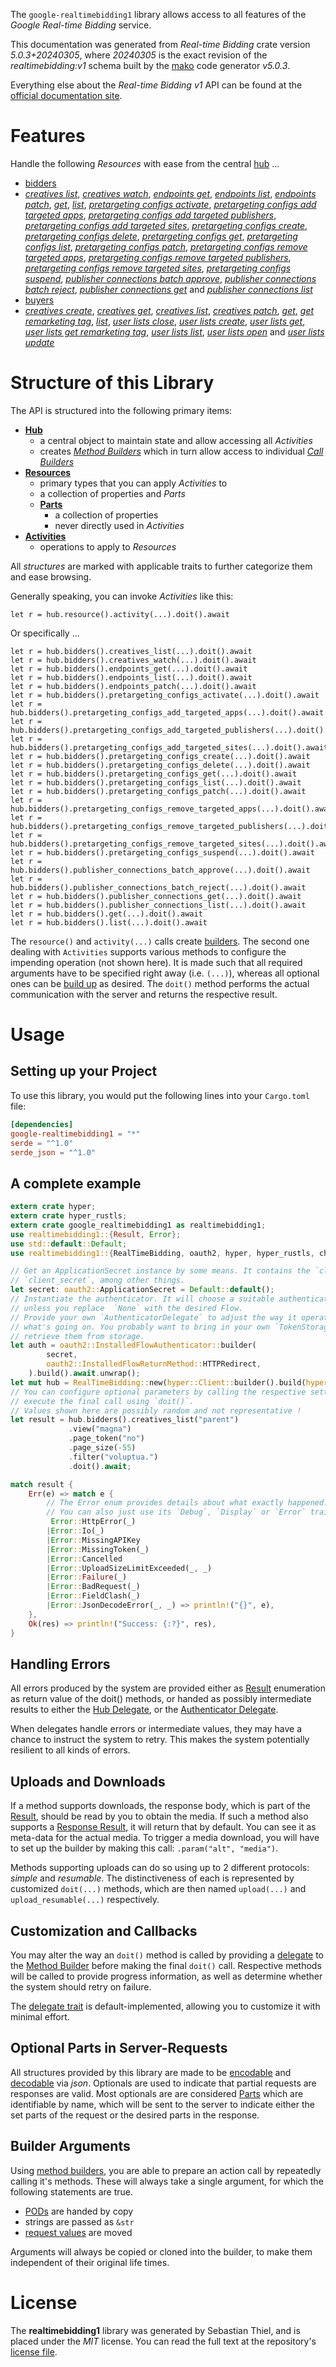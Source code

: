 <!---
DO NOT EDIT !
This file was generated automatically from 'src/generator/templates/api/README.md.mako'
DO NOT EDIT !
-->
The `google-realtimebidding1` library allows access to all features of the *Google Real-time Bidding* service.

This documentation was generated from *Real-time Bidding* crate version *5.0.3+20240305*, where *20240305* is the exact revision of the *realtimebidding:v1* schema built by the [mako](http://www.makotemplates.org/) code generator *v5.0.3*.

Everything else about the *Real-time Bidding* *v1* API can be found at the
[official documentation site](https://developers.google.com/authorized-buyers/apis/realtimebidding/reference/rest/).
# Features

Handle the following *Resources* with ease from the central [hub](https://docs.rs/google-realtimebidding1/5.0.3+20240305/google_realtimebidding1/RealTimeBidding) ... 

* [bidders](https://docs.rs/google-realtimebidding1/5.0.3+20240305/google_realtimebidding1/api::Bidder)
 * [*creatives list*](https://docs.rs/google-realtimebidding1/5.0.3+20240305/google_realtimebidding1/api::BidderCreativeListCall), [*creatives watch*](https://docs.rs/google-realtimebidding1/5.0.3+20240305/google_realtimebidding1/api::BidderCreativeWatchCall), [*endpoints get*](https://docs.rs/google-realtimebidding1/5.0.3+20240305/google_realtimebidding1/api::BidderEndpointGetCall), [*endpoints list*](https://docs.rs/google-realtimebidding1/5.0.3+20240305/google_realtimebidding1/api::BidderEndpointListCall), [*endpoints patch*](https://docs.rs/google-realtimebidding1/5.0.3+20240305/google_realtimebidding1/api::BidderEndpointPatchCall), [*get*](https://docs.rs/google-realtimebidding1/5.0.3+20240305/google_realtimebidding1/api::BidderGetCall), [*list*](https://docs.rs/google-realtimebidding1/5.0.3+20240305/google_realtimebidding1/api::BidderListCall), [*pretargeting configs activate*](https://docs.rs/google-realtimebidding1/5.0.3+20240305/google_realtimebidding1/api::BidderPretargetingConfigActivateCall), [*pretargeting configs add targeted apps*](https://docs.rs/google-realtimebidding1/5.0.3+20240305/google_realtimebidding1/api::BidderPretargetingConfigAddTargetedAppCall), [*pretargeting configs add targeted publishers*](https://docs.rs/google-realtimebidding1/5.0.3+20240305/google_realtimebidding1/api::BidderPretargetingConfigAddTargetedPublisherCall), [*pretargeting configs add targeted sites*](https://docs.rs/google-realtimebidding1/5.0.3+20240305/google_realtimebidding1/api::BidderPretargetingConfigAddTargetedSiteCall), [*pretargeting configs create*](https://docs.rs/google-realtimebidding1/5.0.3+20240305/google_realtimebidding1/api::BidderPretargetingConfigCreateCall), [*pretargeting configs delete*](https://docs.rs/google-realtimebidding1/5.0.3+20240305/google_realtimebidding1/api::BidderPretargetingConfigDeleteCall), [*pretargeting configs get*](https://docs.rs/google-realtimebidding1/5.0.3+20240305/google_realtimebidding1/api::BidderPretargetingConfigGetCall), [*pretargeting configs list*](https://docs.rs/google-realtimebidding1/5.0.3+20240305/google_realtimebidding1/api::BidderPretargetingConfigListCall), [*pretargeting configs patch*](https://docs.rs/google-realtimebidding1/5.0.3+20240305/google_realtimebidding1/api::BidderPretargetingConfigPatchCall), [*pretargeting configs remove targeted apps*](https://docs.rs/google-realtimebidding1/5.0.3+20240305/google_realtimebidding1/api::BidderPretargetingConfigRemoveTargetedAppCall), [*pretargeting configs remove targeted publishers*](https://docs.rs/google-realtimebidding1/5.0.3+20240305/google_realtimebidding1/api::BidderPretargetingConfigRemoveTargetedPublisherCall), [*pretargeting configs remove targeted sites*](https://docs.rs/google-realtimebidding1/5.0.3+20240305/google_realtimebidding1/api::BidderPretargetingConfigRemoveTargetedSiteCall), [*pretargeting configs suspend*](https://docs.rs/google-realtimebidding1/5.0.3+20240305/google_realtimebidding1/api::BidderPretargetingConfigSuspendCall), [*publisher connections batch approve*](https://docs.rs/google-realtimebidding1/5.0.3+20240305/google_realtimebidding1/api::BidderPublisherConnectionBatchApproveCall), [*publisher connections batch reject*](https://docs.rs/google-realtimebidding1/5.0.3+20240305/google_realtimebidding1/api::BidderPublisherConnectionBatchRejectCall), [*publisher connections get*](https://docs.rs/google-realtimebidding1/5.0.3+20240305/google_realtimebidding1/api::BidderPublisherConnectionGetCall) and [*publisher connections list*](https://docs.rs/google-realtimebidding1/5.0.3+20240305/google_realtimebidding1/api::BidderPublisherConnectionListCall)
* [buyers](https://docs.rs/google-realtimebidding1/5.0.3+20240305/google_realtimebidding1/api::Buyer)
 * [*creatives create*](https://docs.rs/google-realtimebidding1/5.0.3+20240305/google_realtimebidding1/api::BuyerCreativeCreateCall), [*creatives get*](https://docs.rs/google-realtimebidding1/5.0.3+20240305/google_realtimebidding1/api::BuyerCreativeGetCall), [*creatives list*](https://docs.rs/google-realtimebidding1/5.0.3+20240305/google_realtimebidding1/api::BuyerCreativeListCall), [*creatives patch*](https://docs.rs/google-realtimebidding1/5.0.3+20240305/google_realtimebidding1/api::BuyerCreativePatchCall), [*get*](https://docs.rs/google-realtimebidding1/5.0.3+20240305/google_realtimebidding1/api::BuyerGetCall), [*get remarketing tag*](https://docs.rs/google-realtimebidding1/5.0.3+20240305/google_realtimebidding1/api::BuyerGetRemarketingTagCall), [*list*](https://docs.rs/google-realtimebidding1/5.0.3+20240305/google_realtimebidding1/api::BuyerListCall), [*user lists close*](https://docs.rs/google-realtimebidding1/5.0.3+20240305/google_realtimebidding1/api::BuyerUserListCloseCall), [*user lists create*](https://docs.rs/google-realtimebidding1/5.0.3+20240305/google_realtimebidding1/api::BuyerUserListCreateCall), [*user lists get*](https://docs.rs/google-realtimebidding1/5.0.3+20240305/google_realtimebidding1/api::BuyerUserListGetCall), [*user lists get remarketing tag*](https://docs.rs/google-realtimebidding1/5.0.3+20240305/google_realtimebidding1/api::BuyerUserListGetRemarketingTagCall), [*user lists list*](https://docs.rs/google-realtimebidding1/5.0.3+20240305/google_realtimebidding1/api::BuyerUserListListCall), [*user lists open*](https://docs.rs/google-realtimebidding1/5.0.3+20240305/google_realtimebidding1/api::BuyerUserListOpenCall) and [*user lists update*](https://docs.rs/google-realtimebidding1/5.0.3+20240305/google_realtimebidding1/api::BuyerUserListUpdateCall)




# Structure of this Library

The API is structured into the following primary items:

* **[Hub](https://docs.rs/google-realtimebidding1/5.0.3+20240305/google_realtimebidding1/RealTimeBidding)**
    * a central object to maintain state and allow accessing all *Activities*
    * creates [*Method Builders*](https://docs.rs/google-realtimebidding1/5.0.3+20240305/google_realtimebidding1/client::MethodsBuilder) which in turn
      allow access to individual [*Call Builders*](https://docs.rs/google-realtimebidding1/5.0.3+20240305/google_realtimebidding1/client::CallBuilder)
* **[Resources](https://docs.rs/google-realtimebidding1/5.0.3+20240305/google_realtimebidding1/client::Resource)**
    * primary types that you can apply *Activities* to
    * a collection of properties and *Parts*
    * **[Parts](https://docs.rs/google-realtimebidding1/5.0.3+20240305/google_realtimebidding1/client::Part)**
        * a collection of properties
        * never directly used in *Activities*
* **[Activities](https://docs.rs/google-realtimebidding1/5.0.3+20240305/google_realtimebidding1/client::CallBuilder)**
    * operations to apply to *Resources*

All *structures* are marked with applicable traits to further categorize them and ease browsing.

Generally speaking, you can invoke *Activities* like this:

```Rust,ignore
let r = hub.resource().activity(...).doit().await
```

Or specifically ...

```ignore
let r = hub.bidders().creatives_list(...).doit().await
let r = hub.bidders().creatives_watch(...).doit().await
let r = hub.bidders().endpoints_get(...).doit().await
let r = hub.bidders().endpoints_list(...).doit().await
let r = hub.bidders().endpoints_patch(...).doit().await
let r = hub.bidders().pretargeting_configs_activate(...).doit().await
let r = hub.bidders().pretargeting_configs_add_targeted_apps(...).doit().await
let r = hub.bidders().pretargeting_configs_add_targeted_publishers(...).doit().await
let r = hub.bidders().pretargeting_configs_add_targeted_sites(...).doit().await
let r = hub.bidders().pretargeting_configs_create(...).doit().await
let r = hub.bidders().pretargeting_configs_delete(...).doit().await
let r = hub.bidders().pretargeting_configs_get(...).doit().await
let r = hub.bidders().pretargeting_configs_list(...).doit().await
let r = hub.bidders().pretargeting_configs_patch(...).doit().await
let r = hub.bidders().pretargeting_configs_remove_targeted_apps(...).doit().await
let r = hub.bidders().pretargeting_configs_remove_targeted_publishers(...).doit().await
let r = hub.bidders().pretargeting_configs_remove_targeted_sites(...).doit().await
let r = hub.bidders().pretargeting_configs_suspend(...).doit().await
let r = hub.bidders().publisher_connections_batch_approve(...).doit().await
let r = hub.bidders().publisher_connections_batch_reject(...).doit().await
let r = hub.bidders().publisher_connections_get(...).doit().await
let r = hub.bidders().publisher_connections_list(...).doit().await
let r = hub.bidders().get(...).doit().await
let r = hub.bidders().list(...).doit().await
```

The `resource()` and `activity(...)` calls create [builders][builder-pattern]. The second one dealing with `Activities` 
supports various methods to configure the impending operation (not shown here). It is made such that all required arguments have to be 
specified right away (i.e. `(...)`), whereas all optional ones can be [build up][builder-pattern] as desired.
The `doit()` method performs the actual communication with the server and returns the respective result.

# Usage

## Setting up your Project

To use this library, you would put the following lines into your `Cargo.toml` file:

```toml
[dependencies]
google-realtimebidding1 = "*"
serde = "^1.0"
serde_json = "^1.0"
```

## A complete example

```Rust
extern crate hyper;
extern crate hyper_rustls;
extern crate google_realtimebidding1 as realtimebidding1;
use realtimebidding1::{Result, Error};
use std::default::Default;
use realtimebidding1::{RealTimeBidding, oauth2, hyper, hyper_rustls, chrono, FieldMask};

// Get an ApplicationSecret instance by some means. It contains the `client_id` and 
// `client_secret`, among other things.
let secret: oauth2::ApplicationSecret = Default::default();
// Instantiate the authenticator. It will choose a suitable authentication flow for you, 
// unless you replace  `None` with the desired Flow.
// Provide your own `AuthenticatorDelegate` to adjust the way it operates and get feedback about 
// what's going on. You probably want to bring in your own `TokenStorage` to persist tokens and
// retrieve them from storage.
let auth = oauth2::InstalledFlowAuthenticator::builder(
        secret,
        oauth2::InstalledFlowReturnMethod::HTTPRedirect,
    ).build().await.unwrap();
let mut hub = RealTimeBidding::new(hyper::Client::builder().build(hyper_rustls::HttpsConnectorBuilder::new().with_native_roots().https_or_http().enable_http1().build()), auth);
// You can configure optional parameters by calling the respective setters at will, and
// execute the final call using `doit()`.
// Values shown here are possibly random and not representative !
let result = hub.bidders().creatives_list("parent")
             .view("magna")
             .page_token("no")
             .page_size(-55)
             .filter("voluptua.")
             .doit().await;

match result {
    Err(e) => match e {
        // The Error enum provides details about what exactly happened.
        // You can also just use its `Debug`, `Display` or `Error` traits
         Error::HttpError(_)
        |Error::Io(_)
        |Error::MissingAPIKey
        |Error::MissingToken(_)
        |Error::Cancelled
        |Error::UploadSizeLimitExceeded(_, _)
        |Error::Failure(_)
        |Error::BadRequest(_)
        |Error::FieldClash(_)
        |Error::JsonDecodeError(_, _) => println!("{}", e),
    },
    Ok(res) => println!("Success: {:?}", res),
}

```
## Handling Errors

All errors produced by the system are provided either as [Result](https://docs.rs/google-realtimebidding1/5.0.3+20240305/google_realtimebidding1/client::Result) enumeration as return value of
the doit() methods, or handed as possibly intermediate results to either the 
[Hub Delegate](https://docs.rs/google-realtimebidding1/5.0.3+20240305/google_realtimebidding1/client::Delegate), or the [Authenticator Delegate](https://docs.rs/yup-oauth2/*/yup_oauth2/trait.AuthenticatorDelegate.html).

When delegates handle errors or intermediate values, they may have a chance to instruct the system to retry. This 
makes the system potentially resilient to all kinds of errors.

## Uploads and Downloads
If a method supports downloads, the response body, which is part of the [Result](https://docs.rs/google-realtimebidding1/5.0.3+20240305/google_realtimebidding1/client::Result), should be
read by you to obtain the media.
If such a method also supports a [Response Result](https://docs.rs/google-realtimebidding1/5.0.3+20240305/google_realtimebidding1/client::ResponseResult), it will return that by default.
You can see it as meta-data for the actual media. To trigger a media download, you will have to set up the builder by making
this call: `.param("alt", "media")`.

Methods supporting uploads can do so using up to 2 different protocols: 
*simple* and *resumable*. The distinctiveness of each is represented by customized 
`doit(...)` methods, which are then named `upload(...)` and `upload_resumable(...)` respectively.

## Customization and Callbacks

You may alter the way an `doit()` method is called by providing a [delegate](https://docs.rs/google-realtimebidding1/5.0.3+20240305/google_realtimebidding1/client::Delegate) to the 
[Method Builder](https://docs.rs/google-realtimebidding1/5.0.3+20240305/google_realtimebidding1/client::CallBuilder) before making the final `doit()` call. 
Respective methods will be called to provide progress information, as well as determine whether the system should 
retry on failure.

The [delegate trait](https://docs.rs/google-realtimebidding1/5.0.3+20240305/google_realtimebidding1/client::Delegate) is default-implemented, allowing you to customize it with minimal effort.

## Optional Parts in Server-Requests

All structures provided by this library are made to be [encodable](https://docs.rs/google-realtimebidding1/5.0.3+20240305/google_realtimebidding1/client::RequestValue) and 
[decodable](https://docs.rs/google-realtimebidding1/5.0.3+20240305/google_realtimebidding1/client::ResponseResult) via *json*. Optionals are used to indicate that partial requests are responses 
are valid.
Most optionals are are considered [Parts](https://docs.rs/google-realtimebidding1/5.0.3+20240305/google_realtimebidding1/client::Part) which are identifiable by name, which will be sent to 
the server to indicate either the set parts of the request or the desired parts in the response.

## Builder Arguments

Using [method builders](https://docs.rs/google-realtimebidding1/5.0.3+20240305/google_realtimebidding1/client::CallBuilder), you are able to prepare an action call by repeatedly calling it's methods.
These will always take a single argument, for which the following statements are true.

* [PODs][wiki-pod] are handed by copy
* strings are passed as `&str`
* [request values](https://docs.rs/google-realtimebidding1/5.0.3+20240305/google_realtimebidding1/client::RequestValue) are moved

Arguments will always be copied or cloned into the builder, to make them independent of their original life times.

[wiki-pod]: http://en.wikipedia.org/wiki/Plain_old_data_structure
[builder-pattern]: http://en.wikipedia.org/wiki/Builder_pattern
[google-go-api]: https://github.com/google/google-api-go-client

# License
The **realtimebidding1** library was generated by Sebastian Thiel, and is placed 
under the *MIT* license.
You can read the full text at the repository's [license file][repo-license].

[repo-license]: https://github.com/Byron/google-apis-rsblob/main/LICENSE.md


